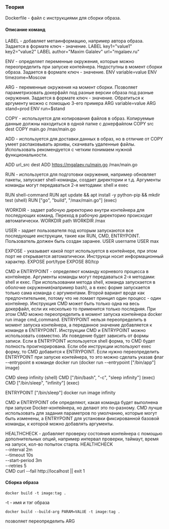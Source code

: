 ### Теория

Dockerfile - файл с инструкциями для сборки образа. 
#### Описание команд
LABEL - добавляет метаинформацию, например автора образа. Задается в формате ключ - значение.
LABEL key1="value1" key2="value2"
LABEL author="Maxim Galalev" url="mgalaev.ru"

ENV - определяет переменные окружения, которые можно переопределить при запуске контейнера. Недоступны в момент сборки образа. Задается в формате ключ - значение.
ENV variable=value
ENV timezome=Moscow

ARG - переменные окружения на момент сборки. Позволяет параметризовать докерфайл под разные версии образа под разные окружения. Задается в формате ключ - значение. Обратиться к аргументу можно с помощью 3-его примера
ARG variable=value
ARG stand=prod
ENV run=$stand

COPY - используется для копирования файлов в образ. Копируемые данные должны находиться в одной папке с докерфайлом
COPY src dest
COPY main.go /max/main.go

ADD - используется для доставки данных в образ, но в отличие от COPY умеет распаковывать архивы, скачивать удаленные файлы. Использовать рекомендуется с четким понимаем нужной функциональности.

ADD url_src dest
ADD https://mgalaev.ru/main.go /max/main.go

RUN - используется для подготовки окружения, например обновляет пакеты, запускает shell-команды, создает директории и т.д. Аргументы команды могут передаваться 2-я методами: shell и exec

RUN shell-command
RUN apt update && apt install -y python-pip && mkdir test (shell)
RUN ["go", "build", "/max/main.go"] (exec)

WORKDIR - задает рабочую директорию внутри контейнера для последующих команд. Переход в рабочую директорию происходит автоматически.
WORKDIR path
WORKDIR /max

USER - задает пользователя под которым запускаются все последующие инструкции, такие как RUN, CMD, ENTRYPOINT. Пользователь должен быть создан заранее.
USER username
USER max

EXPOSE - указывает какой порт используется в контейнере, при этом порт не открывается автоматически. Инструкци носит информационный характер.
EXPOSE port/type
EXPOSE 80/tcp

CMD и ENTRYPOINT - определяют команду корневого процесса в контейнере. Аргументы команды могут передаваться 2-я методами: shell и exec. 
При использовании метода shell, команда запускается в оболочке окружения(например bash), а в exec форме запускается только сама команда с аргументами. 
Второй вариант вроде как предпочтительнее, потому что не ломает принцип один процесс - один контейнер. Инструкция CMD может быть только одна на весь докерфайл, если их несколько то применится только последняя.
При этом CMD можно переопределить в момент запуска контейнера docker run image cmd_command. ENTRYPOINT нельзя переопределить в момент запуска контейнера, а переданное значение добавляется к команде в ENTRYPOINT.
Инструкции CMD и ENTRYPOINT можно использовать совместно. Их поведение будет зависить от формы записи. Если в ENTRYPOINT используется shell форма, то CMD будет полность проигнорирована. Если обе инструкции используют
exec форму, то CMD добавится к ENTRYPOINT. Если нужно переопределить ENTRYPOINT при запуске контейнера, то это можно сделать указав флаг --entrypoint в команде docker run (docker run --entrypoint ["/bin/app"] image)

CMD sleep infinity (shell)
CMD ["/bin/bash", "-c", "sleep infinity"] (exec)
CMD ["/bin/sleep", "infinity"] (exec)

ENTRYPOINT ["/bin/sleep"]
docker run image infinity

CMD и ENTRYPOINT обе определяют, какая команда будет выполнена при запуске Docker-контейнера, но делают это по-разному. CMD лучше использовать для задания параметров по умолчанию, которые могут быть изменены, 
а ENTRYPOINT для установки фиксированной базовой команды, к которой можно добавлять аргументы.

HEALTHCHECK - добавляет проверку состояния контейнера с помощью дополнительных опций, например интервал проверки, таймаут, время на запуск, кол-во попыток старта.
HEALTHCHECK \
--interval 2m \
--timeout 10s \
--start-period 3m \
--retries 5 \
CMD curl --fail http://localhost || exit 1

#### Сборка образа

```shell
docker build -t image:tag .
```
-t - имя и тэг образа
```shell
docker build --build-arg PARAM=VALUE -t image:tag .
```
позволяет переопределить ARG
